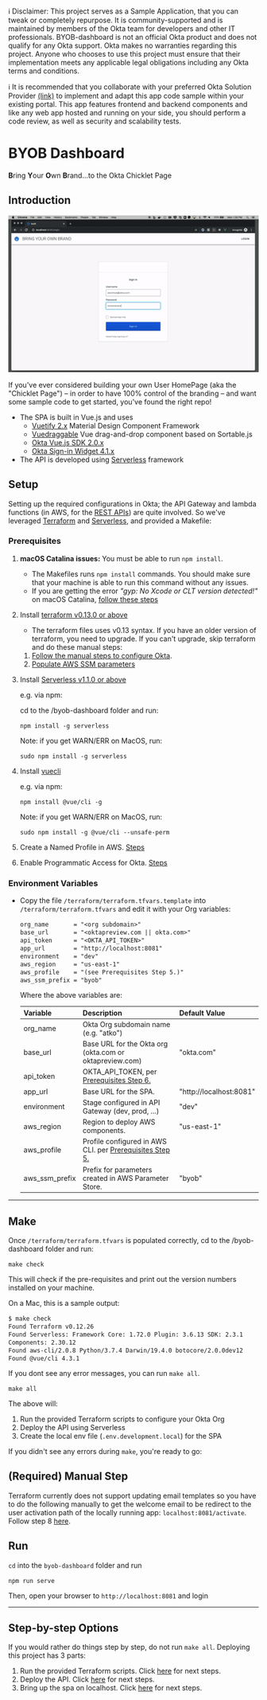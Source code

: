 ℹ️ Disclaimer: This project serves as a Sample Application, that you can tweak or completely repurpose. It is community-supported and is maintained by members of the Okta team for developers and other IT professionals. BYOB-dashboard is not an official Okta product and does not qualify for any Okta support. Okta makes no warranties regarding this project. Anyone who chooses to use this project must ensure that their implementation meets any applicable legal obligations including any Okta terms and conditions.

ℹ️ It is recommended that you collaborate with your preferred Okta Solution Provider [(link)](https://www.okta.com/partners/meet-our-partners/) to implement and adapt this app code sample within your existing portal. This app features frontend and backend components and like any web app hosted and running on your side, you should perform a code review, as well as security and scalability tests.

# BYOB Dashboard

**B**ring **Y**our **O**wn **B**rand...to the Okta Chicklet Page

## Introduction

![alt text](images/byob-demo.gif)

If you've ever considered building your own User HomePage (aka the "Chicklet Page") – in order to have 100% control of the branding – and want some sample code to get started, you've found the right repo!

* The SPA is built in Vue.js and uses
    - [Vuetify 2.x](https://vuetifyjs.com/en/) Material Design Component Framework
    - [Vuedraggable](https://github.com/SortableJS/Vue.Draggable) Vue drag-and-drop component based on Sortable.js
    - [Okta Vue.js SDK 2.0.x](https://github.com/okta/okta-oidc-js/tree/master/packages/okta-vue)
    - [Okta Sign-in Widget 4.1.x](https://github.com/okta/okta-signin-widget)
* The API is developed using [Serverless](https://www.serverless.com/) framework

## Setup

Setting up the required configurations in Okta; the API Gateway and lambda functions (in AWS, for the [REST APIs](/byob-api)) are quite involved. So we've leveraged [Terraform](https://www.terraform.io/) and [Serverless](https://www.serverless.com), and provided a Makefile:

### Prerequisites

1. **macOS Catalina issues:** You must be able to run `npm install`.

   - The Makefiles runs `npm install` commands. You should make sure that your machine is able to run this command without any issues.
   - If you are getting the error _"gyp: No Xcode or CLT version detected!"_ on macOS Catalina, [follow these steps](https://medium.com/flawless-app-stories/gyp-no-xcode-or-clt-version-detected-macos-catalina-anansewaa-38b536389e8d)

2. Install [terraform v0.13.0 or above](https://learn.hashicorp.com/terraform/getting-started/install)
   * The terraform files uses v0.13 syntax. If you have an older version of terraform, you need to upgrade. If you can't upgrade, skip terraform and do these manual steps:
   1. [Follow the manual steps to configure Okta](terraform#manually-configure-okta).
   2. [Populate AWS SSM parameters](byob-api#populate-aws-ssm-parameters)
3. Install [Serverless v1.1.0 or above](https://www.serverless.com/framework/docs/getting-started/)

   e.g. via npm:

   cd to the /byob-dashboard folder and run:

   ```
   npm install -g serverless
   ```

   Note: if you get WARN/ERR on MacOS, run:

   ```
   sudo npm install -g serverless
   ```

4. Install [vuecli](https://cli.vuejs.org/#getting-started)

   e.g. via npm:

   ```
   npm install @vue/cli -g
   ```

   Note: if you get WARN/ERR on MacOS, run:

   ```
   sudo npm install -g @vue/cli --unsafe-perm
   ```

5. Create a Named Profile in AWS. [Steps](https://docs.idp.rocks/setup/#create-named-profile-in-aws-cli)
6. Enable Programmatic Access for Okta. [Steps](https://docs.idp.rocks/setup/#enable-programmatic-access-to-okta)

### Environment Variables

- Copy the file `/terraform/terraform.tfvars.template` into `/terraform/terraform.tfvars` and edit it with your Org variables:

  ```
  org_name       = "<org subdomain>"
  base_url       = "<oktapreview.com || okta.com>"
  api_token      = "<OKTA_API_TOKEN>"
  app_url        = "http://localhost:8081"
  environment    = "dev"
  aws_region     = "us-east-1"
  aws_profile    = "(see Prerequisites Step 5.)"
  aws_ssm_prefix = "byob"
  ```

  Where the above variables are: <a name="variable-names"></a>

  | Variable       | Description                                                                | Default Value           |
  | -------------- | :------------------------------------------------------------------------- | ----------------------- |
  | org_name       | Okta Org subdomain name (e.g. "atko")                                      |                         |
  | base_url       | Base URL for the Okta org (okta.com or oktapreview.com)                    | "okta.com"              |
  | api_token      | OKTA_API_TOKEN, per [Prerequisites Step 6.](#prerequisites)                |                         |
  | app_url        | Base URL for the SPA.                                                      | "http://localhost:8081" |
  | environment    | Stage configured in API Gateway (dev, prod, ...)                           | "dev"                   |
  | aws_region     | Region to deploy AWS components.                                           | "us-east-1"             |
  | aws_profile    | Profile configured in AWS CLI. per [Prerequisites Step 5.](#prerequisites) |                         |
  | aws_ssm_prefix | Prefix for parameters created in AWS Parameter Store.                      | "byob"                  |

---

## Make

Once `/terraform/terraform.tfvars` is populated correctly, cd to the /byob-dashboard folder and run:

```
make check
```

This will check if the pre-requisites and print out the version numbers installed on your machine.

On a Mac, this is a sample output:

```
$ make check
Found Terraform v0.12.26
Found Serverless: Framework Core: 1.72.0 Plugin: 3.6.13 SDK: 2.3.1 Components: 2.30.12
Found aws-cli/2.0.8 Python/3.7.4 Darwin/19.4.0 botocore/2.0.0dev12
Found @vue/cli 4.3.1
```

If you dont see any error messages, you can run `make all`.

```
make all
```

The above will:

1. Run the provided Terraform scripts to configure your Okta Org
2. Deploy the API using Serverless
3. Create the local env file (`.env.development.local`) for the SPA

If you didn't see any errors during `make`, you're ready to go:


## (Required) Manual Step
Terraform currently does not support updating email templates so you have to do the following manually to get the welcome email to be redirect to the user activation path of the locally running app: `localhost:8081/activate`. Follow step 8 [here](terraform#activation-email-template).


## Run
`cd` into the `byob-dashboard` folder and run
```
npm run serve
```
Then, open your browser to `http://localhost:8081` and login

---

## Step-by-step Options

If you would rather do things step by step, do not run `make all`. Deploying this project has 3 parts:

1. Run the provided Terraform scripts. Click [here](terraform#okta-setup) for next steps.
2. Deploy the API. Click [here](byob-api#serverless) for next steps.
3. Bring up the spa on localhost. Click [here](byob-spa#make) for next steps.
